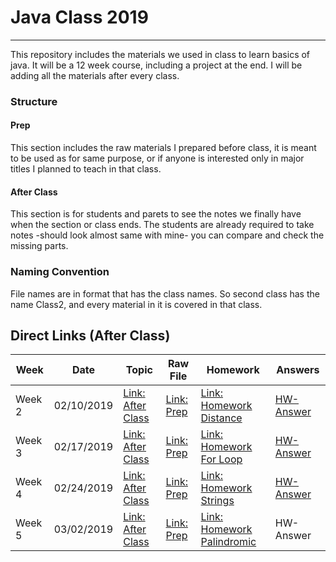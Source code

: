 # Java Class 2019
---

This repository includes the materials we used in class to learn basics of java. It will be a 12 week course, including a project at the end. I will be adding all the materials after every class.

### Structure

#### Prep
This section includes the raw materials I prepared before class, it is meant to be used as for same purpose, or if anyone is interested only in major titles I planned to teach in that class.

#### After Class
This section is for students and parets to see the notes we finally have when the section or class ends. The students are already required to take notes -should look almost same with mine- you can compare and check the missing parts.

### Naming Convention
File names are in format that has the class names. So second class has the name Class2, and every material in it is covered in that class.

## Direct Links (After Class)
|Week|Date|Topic|Raw File|Homework|Answers
| --- | --- | --- | --- | --- | --- |
|Week 2|02/10/2019|[Link: After Class](https://github.com/BedirT/JavaClass_Momentum_2019/tree/master/AFTER%20CLASS/Class2)|[Link: Prep](https://github.com/BedirT/JavaClass_Momentum_2019/tree/master/PREP/Class2)|[Link: Homework Distance](https://github.com/BedirT/JavaClass_Momentum_2019/blob/master/PREP/Class2/HomeworkDistance.java)|[HW-Answer](https://github.com/BedirT/JavaClass_Momentum_2019/blob/master/AFTER%20CLASS/Class2/HomeworkDistance.java)|
|Week 3|02/17/2019|[Link: After Class](https://github.com/BedirT/JavaClass_Momentum_2019/tree/master/AFTER%20CLASS/Class3)|[Link: Prep](https://github.com/BedirT/JavaClass_Momentum_2019/tree/master/PREP/Class3)|[Link: Homework For Loop](https://github.com/BedirT/JavaClass_Momentum_2019/tree/master/PREP/Class3/HomeworkForLoop.java)|[HW-Answer](https://github.com/BedirT/JavaClass_Momentum_2019/tree/master/AFTER%20CLASS/Class3/HomeworkForLoop.java)|
|Week 4|02/24/2019|[Link: After Class](https://github.com/BedirT/JavaClass_Momentum_2019/tree/master/AFTER%20CLASS/Class4)|[Link: Prep](https://github.com/BedirT/JavaClass_Momentum_2019/tree/master/PREP/Class4)|[Link: Homework Strings](https://github.com/BedirT/JavaClass_Momentum_2019/tree/master/PREP/Class4/StringsHw.java)|[HW-Answer](https://github.com/BedirT/JavaClass_Momentum_2019/tree/master/AFTER%20CLASS/Class4/StringsHw.java)|
|Week 5|03/02/2019|[Link: After Class](https://github.com/BedirT/JavaClass_Momentum_2019/tree/master/AFTER%20CLASS/Class5)|[Link: Prep](https://github.com/BedirT/JavaClass_Momentum_2019/tree/master/PREP/Class5)|[Link: Homework Palindromic](https://github.com/BedirT/JavaClass_Momentum_2019/tree/master/PREP/Class5/HwPalindromic.java)|HW-Answer|

